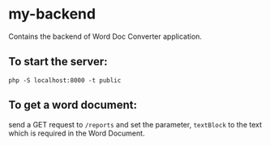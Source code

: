 # my-backend

Contains the backend of Word Doc Converter application.

## To start the server:

`php -S localhost:8000 -t public`



## To get a word document:

send a GET request to `/reports` and set the parameter, `textBlock` to the text which is required in the Word Document.

